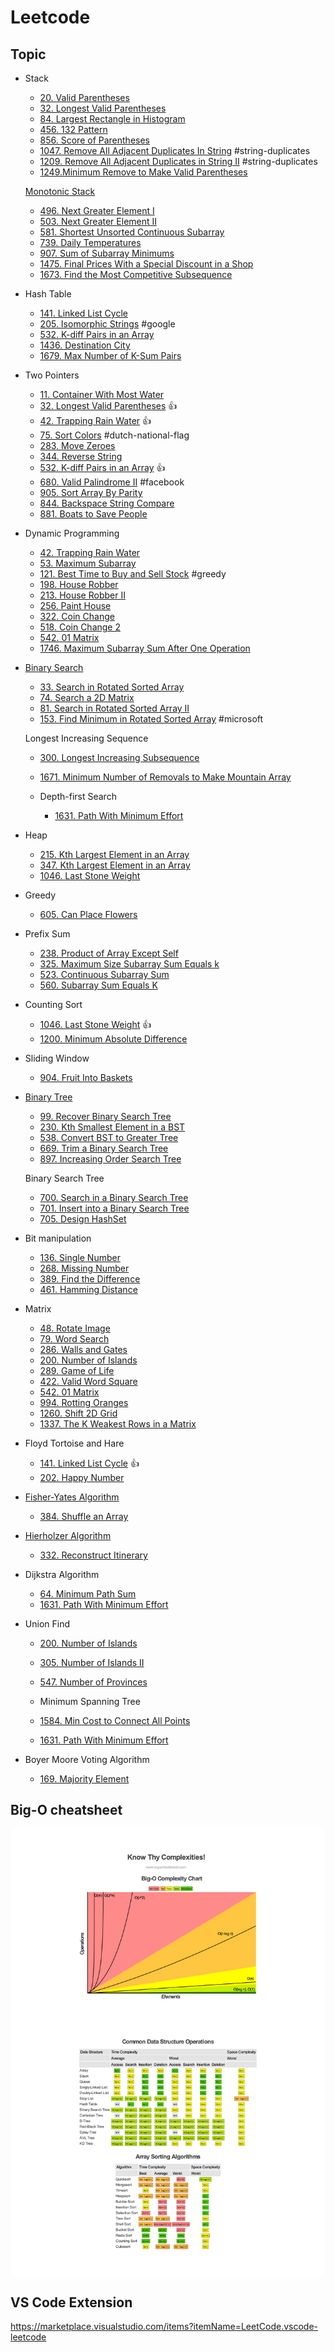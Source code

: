 # Leetcode

## Topic

- Stack

  - [20. Valid Parentheses](20.valid-parentheses.js)
  - [32. Longest Valid Parentheses](32.longest-valid-parentheses/stack.js)
  - [84. Largest Rectangle in Histogram](84.largest-rectangle-in-histogram.js)
  - [456. 132 Pattern](456.132-pattern/stack.js)
  - [856. Score of Parentheses](856.score-of-parentheses/stack.js)
  - [1047. Remove All Adjacent Duplicates In String](1047.remove-all-adjacent-duplicates-in-string.js) #string-duplicates
  - [1209. Remove All Adjacent Duplicates in String II](1209.remove-all-adjacent-duplicates-in-string-ii.js) #string-duplicates
  - [1249.Minimum Remove to Make Valid Parentheses](1249.minimum-remove-to-make-valid-parentheses.js)

  [Monotonic Stack](./monotonic-stack/README.md)

  - [496. Next Greater Element I](496.next-greater-element-i.js)
  - [503. Next Greater Element II](503.next-greater-element-ii.js)
  - [581. Shortest Unsorted Continuous Subarray](581.shortest-unsorted-continuous-subarray/monotonic-stack.js)
  - [739. Daily Temperatures](739.daily-temperatures/monotonic-stack.js)
  - [907. Sum of Subarray Minimums](907.sum-of-subarray-minimums.js)
  - [1475. Final Prices With a Special Discount in a Shop](1475.final-prices-with-a-special-discount-in-a-shop.js)
  - [1673. Find the Most Competitive Subsequence](1673.find-the-most-competitive-subsequence.js)

- Hash Table

  - [141. Linked List Cycle](141.linked-list-cycle/hash-table.js)
  - [205. Isomorphic Strings](205.isomorphic-strings.js) #google
  - [532. K-diff Pairs in an Array](532.k-diff-pairs-in-an-array/hash-table.js)
  - [1436. Destination City](1436.destination-city.js)
  - [1679. Max Number of K-Sum Pairs](1679.max-number-of-k-sum-pairs/hashmap-single-pass.js)

- Two Pointers

  - [11. Container With Most Water](11.container-with-most-water.js)
  - [32. Longest Valid Parentheses](32.longest-valid-parentheses/two-pointers.js) 👍
  - [42. Trapping Rain Water](42.trapping-rain-water/two-pointers.js) 👍
  - [75. Sort Colors](75.sort-colors.js) #dutch-national-flag
  - [283. Move Zeroes](283.move-zeroes.js)
  - [344. Reverse String](344.reverse-string.js)
  - [532. K-diff Pairs in an Array](532.k-diff-pairs-in-an-array/two-pointers.js) 👍
  - [680. Valid Palindrome II](680.valid-palindrome-ii.js) #facebook
  - [905. Sort Array By Parity](905.sort-array-by-parity.js)
  - [844. Backspace String Compare](844.backspace-string-compare/two-pointer.js)
  - [881. Boats to Save People](881.boats-to-save-people.js)

- Dynamic Programming

  - [42. Trapping Rain Water](42.trapping-rain-water/dynamic-programming.js)
  - [53. Maximum Subarray](53.maximum-subarray/kadane-algorithm.js)
  - [121. Best Time to Buy and Sell Stock](121.best-time-to-buy-and-sell-stock.js) #greedy
  - [198. House Robber](198.house-robber.js)
  - [213. House Robber II](213.house-robber-ii.js)
  - [256. Paint House](256.paint-house.js)
  - [322. Coin Change](322.coin-change.js)
  - [518. Coin Change 2](518.coin-change-2.js)
  - [542. 01 Matrix](542.01-matrix/dynamic-programming.js)
  - [1746. Maximum Subarray Sum After One Operation](1746.maximum-subarray-sum-after-one-operation.js)

- [Binary Search](./binary-search/README.md)

  - [33. Search in Rotated Sorted Array](33.search-in-rotated-sorted-array.js)
  - [74. Search a 2D Matrix](74.search-a-2-d-matrix/binary-search.js)
  - [81. Search in Rotated Sorted Array II](81.search-in-rotated-sorted-array-ii/binary-search.js)
  - [153. Find Minimum in Rotated Sorted Array](153.find-minimum-in-rotated-sorted-array.js) #microsoft

  Longest Increasing Sequence
  
  - [300. Longest Increasing Subsequence](300.longest-increasing-subsequence/binary-search.js)
  - [1671. Minimum Number of Removals to Make Mountain Array](1671.minimum-number-of-removals-to-make-mountain-array.js)

  - Depth-first Search

    - [1631. Path With Minimum Effort](1631.path-with-minimum-effort/binary-search-using-dfs.js)

- Heap

  - [215. Kth Largest Element in an Array](215.kth-largest-element-in-an-array/heap.js)
  - [347. Kth Largest Element in an Array](347.top-k-frequent-elements/heap.js)
  - [1046. Last Stone Weight](1046.last-stone-weight/heap.js)

- Greedy

  - [605. Can Place Flowers](605.can-place-flowers.js)

- Prefix Sum

  - [238. Product of Array Except Self](238.product-of-array-except-self.js)
  - [325. Maximum Size Subarray Sum Equals k](325.maximum-size-subarray-sum-equals-k.js)
  - [523. Continuous Subarray Sum](523.continuous-subarray-sum.js)
  - [560. Subarray Sum Equals K](560.subarray-sum-equals-k.js)

- Counting Sort

  - [1046. Last Stone Weight](1046.last-stone-weight/counting-sort.js) 👍
  - [1200. Minimum Absolute Difference](1200.minimum-absolute-difference/counting-sort.js)

- Sliding Window

  - [904. Fruit Into Baskets](904.fruit-into-baskets.js)

- [Binary Tree](binary-tree/README.md)
  
  - [99. Recover Binary Search Tree](99.recover-binary-search-tree.js)
  - [230. Kth Smallest Element in a BST](230.kth-smallest-element-in-a-bst.js)
  - [538. Convert BST to Greater Tree](538.convert-bst-to-greater-tree/recursion.js)
  - [669. Trim a Binary Search Tree](669.trim-a-binary-search-tree.js)
  - [897. Increasing Order Search Tree](897.increasing-order-search-tree.js)

  Binary Search Tree

  - [700. Search in a Binary Search Tree](700.search-in-a-binary-search-tree/iteration.js)
  - [701. Insert into a Binary Search Tree](701.insert-into-a-binary-search-tree/iteration.js)
  - [705. Design HashSet](705.design-hash-set.js)

- Bit manipulation
  
  - [136. Single Number](136.single-number/bit-manipulation.js)
  - [268. Missing Number](268.missing-number/bit-manipulation.js)
  - [389. Find the Difference](389.find-the-difference/bit-manipulation.js)
  - [461. Hamming Distance](461.hamming-distance/bit-shift.js)

- Matrix

  - [48. Rotate Image](48.rotate-image/reverse-diagonal-then-reverse-left-to-right.js)
  - [79. Word Search](79.word-search.js)
  - [286. Walls and Gates](286.walls-and-gates.js)
  - [200. Number of Islands](200.number-of-islands/breadth-first-search.js)
  - [289. Game of Life](289.game-of-life.js)
  - [422. Valid Word Square](422.valid-word-square.js)
  - [542. 01 Matrix](542.01-matrix/breadth-first-search.js)
  - [994. Rotting Oranges](994.rotting-oranges.js)
  - [1260. Shift 2D Grid](1260.shift-2-d-grid.js)
  - [1337. The K Weakest Rows in a Matrix](1337.the-k-weakest-rows-in-a-matrix/vertical-iteration.js)

- Floyd Tortoise and Hare

  - [141. Linked List Cycle](141.linked-list-cycle/floyd-tortoise-and-hare.js) 👍
  - [202. Happy Number](202.happy-number/floyd-tortoise-and-hare.js)

- [Fisher-Yates Algorithm](fisher-yates-algorithm/README.md)

  - [384. Shuffle an Array](384.shuffle-an-array.js)

- [Hierholzer Algorithm](hierholzer-algorithm/README.md)

  - [332. Reconstruct Itinerary](332.reconstruct-itinerary.js)

- Dijkstra Algorithm

  - [64. Minimum Path Sum](64.minimum-path-sum/dijkstra-algorithm.js)
  - [1631. Path With Minimum Effort](1631.path-with-minimum-effort/dijkstra-algorithm.js)

- Union Find

  - [200. Number of Islands](200.number-of-islands/union-find.js)
  - [305. Number of Islands II](305.number-of-islands-ii.js)
  - [547. Number of Provinces](547.number-of-provinces/union-find.js)

  - Minimum Spanning Tree

  - [1584. Min Cost to Connect All Points](1584.min-cost-to-connect-all-points/kruskal-algorithm.js)
  - [1631. Path With Minimum Effort](1631.path-with-minimum-effort/union-find.js)

- Boyer Moore Voting Algorithm

  - [169. Majority Element](169.majority-element.js)

## Big-O cheatsheet

![big-O cheatsheet](big-o-cheatsheet.png)

## VS Code Extension

<https://marketplace.visualstudio.com/items?itemName=LeetCode.vscode-leetcode>
